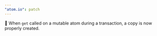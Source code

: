 ```yaml
---
"atom.io": patch
---
```


🐛 When `get` called on a mutable atom during a transaction, a copy is now properly created.
